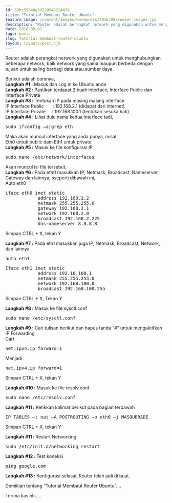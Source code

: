 ```yaml
---
id: 63bc55848e39220548224479
title: "Tutorial Membuat Router Ubuntu"
feature_image: /content/images/wordpress/2016/08/router-images.jpg
description: "Router adalah perangkat network yang digunakan untuk menghubungkan beberapa network, baik network yang sama maupun berbeda dengan tujuan…"
date: 2016-09-01
tags: posts
slug: tutorial-membuat-router-ubuntu
layout: layouts/post.njk
---
```


<!--kg-card-begin: html-->
<p>Router adalah perangkat network yang digunakan untuk menghubungkan beberapa network, baik network yang sama maupun berbeda dengan tujuan untuk saling berbagi data atau sumber daya.<br><a name="more"></a></p>



<p>Berikut adalah caranya,<br><b>Langkah #1</b> <b>:</b> Masuk dan Log in ke Ubuntu anda<br><b>Langkah #2 : </b>Pastikan terdapat 2 buah interface, Interface Public dan Interface Private<br><b>Langkah #3 : </b>Tentukan IP pada masing masing interface<br>IP Interface Public&nbsp;&nbsp;&nbsp;&nbsp;&nbsp;&nbsp; : 192.168.2.1 (didapat dari internet)<br>IP Interface Private&nbsp;&nbsp;&nbsp;&nbsp; : 192.168.100.1 (tentukan sesuka hati)<br><b>Langkah #4 :</b> Lihat dulu nama kedua interface tadi,</p>



<pre class="wp-block-preformatted">sudo ifconfig –a|grep eth</pre>



<p>Maka akan muncul interface yang anda punya, misal<br>Eth0 untuk public dam Eth1 untuk private<br><b>Langkah #5 : </b>Masuk ke file konfigurasi IP</p>



<pre class="wp-block-preformatted">sudo nano /etc/network/interfaces</pre>



<p>Akan muncul isi file tersebut,<br><b>Langkah #6 : </b>Pada eth0 masukkan IP, Netmask, Broadcast, Nameserver, Gateway dan lainnya, sseperti dibawah ini,<br>Auto eth0</p>



<pre class="wp-block-preformatted">iface eth0 inet static  &nbsp;&nbsp;&nbsp;&nbsp;&nbsp;&nbsp;&nbsp;&nbsp;&nbsp;&nbsp;&nbsp;
 &nbsp;&nbsp;&nbsp;&nbsp;&nbsp;&nbsp;&nbsp;&nbsp;&nbsp;&nbsp; address 192.168.2.2 &nbsp;&nbsp;&nbsp;&nbsp;&nbsp;&nbsp;&nbsp;&nbsp;&nbsp;&nbsp;&nbsp; 
 &nbsp;&nbsp;&nbsp;&nbsp;&nbsp;&nbsp;&nbsp;&nbsp;&nbsp;&nbsp; netmask 255.255.255.0 &nbsp;&nbsp;&nbsp;&nbsp;&nbsp;&nbsp;&nbsp;&nbsp;&nbsp;&nbsp;&nbsp; 
 &nbsp;&nbsp;&nbsp;&nbsp;&nbsp;&nbsp;&nbsp;&nbsp;&nbsp;&nbsp; gateway 192.168.2.1 &nbsp;&nbsp;&nbsp;&nbsp;&nbsp;&nbsp;&nbsp;&nbsp;&nbsp;&nbsp;&nbsp; 
 &nbsp;&nbsp;&nbsp;&nbsp;&nbsp;&nbsp;&nbsp;&nbsp;&nbsp;&nbsp; network 192.168.2.0 &nbsp;&nbsp;&nbsp;&nbsp;&nbsp;&nbsp;&nbsp;&nbsp;&nbsp;&nbsp;&nbsp; 
 &nbsp;&nbsp;&nbsp;&nbsp;&nbsp;&nbsp;&nbsp;&nbsp;&nbsp;&nbsp; broadcast 192.168.2.225 &nbsp;&nbsp;&nbsp;&nbsp;&nbsp;&nbsp;&nbsp;&nbsp;&nbsp;&nbsp;&nbsp; 
 &nbsp;&nbsp;&nbsp;&nbsp;&nbsp;&nbsp;&nbsp;&nbsp;&nbsp;&nbsp; dns-nameserver 8.8.8.8 </pre>



<p>Simpan CTRL + X, tekan Y</p>



<p><b>Langkah #7 :</b> Pada eth1 masukkan juga IP, Netmask, Broadcast, Network, dan lainnya</p>



<pre class="wp-block-preformatted">auto eth1</pre>



<pre class="wp-block-preformatted">Iface eth1 inet static
&nbsp;&nbsp;&nbsp;&nbsp;&nbsp;&nbsp;&nbsp;&nbsp;&nbsp;&nbsp;&nbsp; address 192.16.100.1
&nbsp;&nbsp;&nbsp;&nbsp;&nbsp;&nbsp;&nbsp;&nbsp;&nbsp;&nbsp;&nbsp; netmask 255.255.255.0
&nbsp;&nbsp;&nbsp;&nbsp;&nbsp;&nbsp;&nbsp;&nbsp;&nbsp;&nbsp;&nbsp; network 192.168.100.0
&nbsp;&nbsp;&nbsp;&nbsp;&nbsp;&nbsp;&nbsp;&nbsp;&nbsp;&nbsp;&nbsp; broadcast 192.168.100.255</pre>



<p>Simpan CTRL + X, Tekan Y</p>



<p><b>Langkah #8 : </b>Masuk ke file sysctl.conf</p>



<pre class="wp-block-preformatted">sudo nano /etc/sysctl.conf</pre>



<p><b>Langkah #9 :</b> Cari tulisan berikut dan hapus tanda “#” untuk mengaktifkan IP Forwarding<br>Cari</p>



<pre class="wp-block-preformatted">net.ipv4.ip_forward=1</pre>



<p>Menjadi</p>



<pre class="wp-block-preformatted">net.ipv4.ip_forward=1</pre>



<p>Simpan CTRL + X, tekan Y</p>



<p><b>Langkah #10 : </b>Masuk ke file resolv.conf</p>



<pre class="wp-block-preformatted">sudo nano /etc/resolv.conf</pre>



<p><b>Langkah #11 :</b> Ketikkan kalimat berikut pada bagian terbawah</p>



<pre class="wp-block-preformatted">IP TABLES –t nat –A POSTROUTING –o eth0 –j MASQUERADE</pre>



<p>Simpan CTRL + X, tekan Y</p>



<p><b>Langkah #11 : </b>Restart Networking</p>



<pre class="wp-block-preformatted">sudo /etc/init.d/networking restart</pre>



<p><b>Langkah #12 : </b>Test koneksi</p>



<pre class="wp-block-preformatted">ping google.com</pre>



<p><b>Langkah #13 : </b>Konfigurasi selasai, Router telah jadi di buat.</p>



<p>Demikian tentang &#8220;Tutorial Membaut Router Ubuntu&#8221;&#8230;.</p>



<p>Terima kasihh&#8230;..</p>
<!--kg-card-end: html-->

